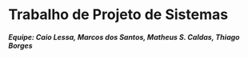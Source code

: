 # Trabalho de Projeto de Sistemas
##### Equipe: Caio Lessa, Marcos dos Santos, Matheus S. Caldas, Thiago Borges
